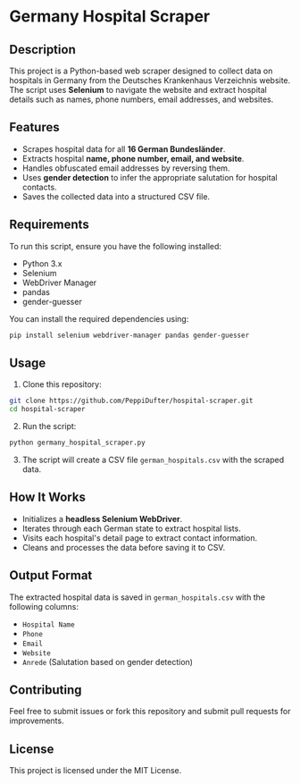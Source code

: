 # Germany Hospital Scraper

## Description

This project is a Python-based web scraper designed to collect data on hospitals in Germany from the Deutsches Krankenhaus Verzeichnis website. The script uses **Selenium** to navigate the website and extract hospital details such as names, phone numbers, email addresses, and websites.

## Features

- Scrapes hospital data for all **16 German Bundesländer**.
- Extracts hospital **name, phone number, email, and website**.
- Handles obfuscated email addresses by reversing them.
- Uses **gender detection** to infer the appropriate salutation for hospital contacts.
- Saves the collected data into a structured CSV file.

## Requirements

To run this script, ensure you have the following installed:

- Python 3.x
- Selenium
- WebDriver Manager
- pandas
- gender-guesser

You can install the required dependencies using:

```sh
pip install selenium webdriver-manager pandas gender-guesser
```

## Usage

1. Clone this repository:

```sh
git clone https://github.com/PeppiDufter/hospital-scraper.git
cd hospital-scraper
```

2. Run the script:

```sh
python germany_hospital_scraper.py
```

3. The script will create a CSV file `german_hospitals.csv` with the scraped data.

## How It Works

- Initializes a **headless Selenium WebDriver**.
- Iterates through each German state to extract hospital lists.
- Visits each hospital's detail page to extract contact information.
- Cleans and processes the data before saving it to CSV.

## Output Format

The extracted hospital data is saved in `german_hospitals.csv` with the following columns:

- `Hospital Name`
- `Phone`
- `Email`
- `Website`
- `Anrede` (Salutation based on gender detection)

## Contributing

Feel free to submit issues or fork this repository and submit pull requests for improvements.

## License

This project is licensed under the MIT License.

